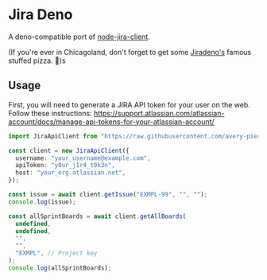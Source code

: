 # Jira Deno

A deno-compatible port of
[node-jira-client](https://github.com/jira-node/node-jira-client).

(If you're ever in Chicagoland, don't forget to get some
[Jiradeno's](https://giordanos.com/) famous stuffed pizza. 🍕)s

## Usage

First, you will need to generate a JIRA API token for your user on the web.
Follow these instructions:
https://support.atlassian.com/atlassian-account/docs/manage-api-tokens-for-your-atlassian-account/

```typescript
import JiraApiClient from "https://raw.githubusercontent.com/avery-pierce/jira_deno/0.1.1/index.ts";

const client = new JiraApiClient({
  username: "your_username@example.com",
  apiToken: "y0ur_j1r4_t0k3n",
  host: "your_org.atlassian.net",
});

const issue = await client.getIssue("EXMPL-99", "", "");
console.log(issue);

const allSprintBoards = await client.getAllBoards(
  undefined,
  undefined,
  "",
  "",
  "EXMPL", // Project key
);
console.log(allSprintBoards);
```
